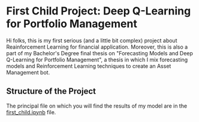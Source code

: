 # First Child Project: Deep Q-Learning for Portfolio Management
Hi folks, this is my first serious (and a little bit complex) project about Reainforcement Learning for financial application. Moreover, this is also a part of my Bachelor's Degree final thesis on "Forecasting Models and Deep Q-Learning for Portfolio Management", a thesis in which I mix forecasting models and Reinforcement Learning techniques to create an Asset Management bot.

## Structure of the Project
The principal file on which you will find the results of my model are in the [first_child.ipynb](https://github.com/Axelio-Alison/first-child/blob/main/first_child.ipynb) file.
